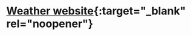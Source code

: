 # [Weather website](https://nerijus-weather-application.herokuapp.com/){:target="_blank" rel="noopener"}
